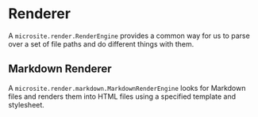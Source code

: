 # Renderer

A `microsite.render.RenderEngine` provides a common way for us to parse over a set of file paths and do different things with them.


## Markdown Renderer

A `microsite.render.markdown.MarkdownRenderEngine` looks for Markdown files and renders them into HTML files using a specified template and stylesheet.